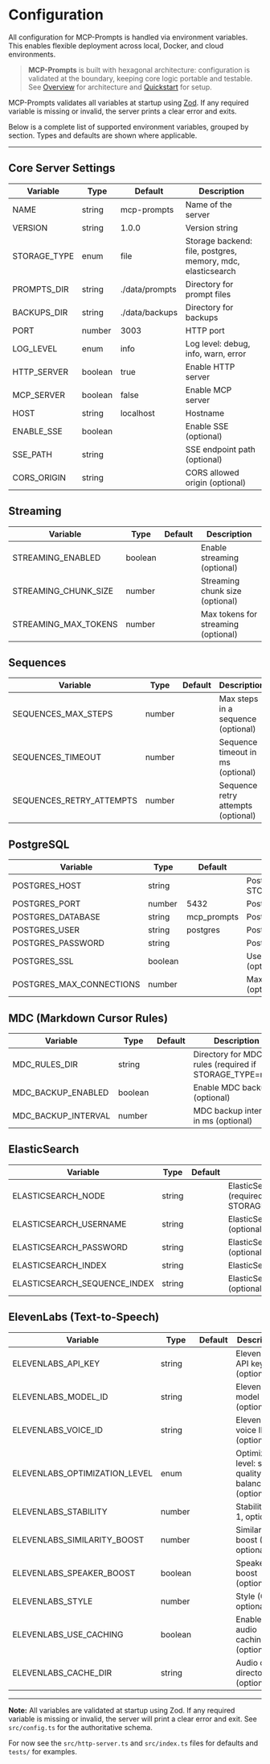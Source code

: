 # Configuration

All configuration for MCP-Prompts is handled via environment variables. This enables flexible deployment across local, Docker, and cloud environments.

> **MCP-Prompts** is built with hexagonal architecture: configuration is validated at the boundary, keeping core logic portable and testable. See [Overview](00-overview.md) for architecture and [Quickstart](01-quickstart.md) for setup.

MCP-Prompts validates all variables at startup using [Zod](https://github.com/colinhacks/zod). If any required variable is missing or invalid, the server prints a clear error and exits.

Below is a complete list of supported environment variables, grouped by section. Types and defaults are shown where applicable.

---

## Core Server Settings

| Variable     | Type    | Default        | Description                                                 |
| ------------ | ------- | -------------- | ----------------------------------------------------------- |
| NAME         | string  | mcp-prompts    | Name of the server                                          |
| VERSION      | string  | 1.0.0          | Version string                                              |
| STORAGE_TYPE | enum    | file           | Storage backend: file, postgres, memory, mdc, elasticsearch |
| PROMPTS_DIR  | string  | ./data/prompts | Directory for prompt files                                  |
| BACKUPS_DIR  | string  | ./data/backups | Directory for backups                                       |
| PORT         | number  | 3003           | HTTP port                                                   |
| LOG_LEVEL    | enum    | info           | Log level: debug, info, warn, error                         |
| HTTP_SERVER  | boolean | true           | Enable HTTP server                                          |
| MCP_SERVER   | boolean | false          | Enable MCP server                                           |
| HOST         | string  | localhost      | Hostname                                                    |
| ENABLE_SSE   | boolean |                | Enable SSE (optional)                                       |
| SSE_PATH     | string  |                | SSE endpoint path (optional)                                |
| CORS_ORIGIN  | string  |                | CORS allowed origin (optional)                              |

## Streaming

| Variable             | Type    | Default | Description                         |
| -------------------- | ------- | ------- | ----------------------------------- |
| STREAMING_ENABLED    | boolean |         | Enable streaming (optional)         |
| STREAMING_CHUNK_SIZE | number  |         | Streaming chunk size (optional)     |
| STREAMING_MAX_TOKENS | number  |         | Max tokens for streaming (optional) |

## Sequences

| Variable                 | Type   | Default | Description                        |
| ------------------------ | ------ | ------- | ---------------------------------- |
| SEQUENCES_MAX_STEPS      | number |         | Max steps in a sequence (optional) |
| SEQUENCES_TIMEOUT        | number |         | Sequence timeout in ms (optional)  |
| SEQUENCES_RETRY_ATTEMPTS | number |         | Sequence retry attempts (optional) |

## PostgreSQL

| Variable                 | Type    | Default     | Description                                       |
| ------------------------ | ------- | ----------- | ------------------------------------------------- |
| POSTGRES_HOST            | string  |             | Postgres host (required if STORAGE_TYPE=postgres) |
| POSTGRES_PORT            | number  | 5432        | Postgres port                                     |
| POSTGRES_DATABASE        | string  | mcp_prompts | Postgres database name                            |
| POSTGRES_USER            | string  | postgres    | Postgres user                                     |
| POSTGRES_PASSWORD        | string  |             | Postgres password                                 |
| POSTGRES_SSL             | boolean |             | Use SSL for Postgres (optional)                   |
| POSTGRES_MAX_CONNECTIONS | number  |             | Max Postgres connections (optional)               |

## MDC (Markdown Cursor Rules)

| Variable            | Type    | Default | Description                                            |
| ------------------- | ------- | ------- | ------------------------------------------------------ |
| MDC_RULES_DIR       | string  |         | Directory for MDC rules (required if STORAGE_TYPE=mdc) |
| MDC_BACKUP_ENABLED  | boolean |         | Enable MDC backup (optional)                           |
| MDC_BACKUP_INTERVAL | number  |         | MDC backup interval in ms (optional)                   |

## ElasticSearch

| Variable                     | Type   | Default | Description                                                     |
| ---------------------------- | ------ | ------- | --------------------------------------------------------------- |
| ELASTICSEARCH_NODE           | string |         | ElasticSearch node URL (required if STORAGE_TYPE=elasticsearch) |
| ELASTICSEARCH_USERNAME       | string |         | ElasticSearch username (optional)                               |
| ELASTICSEARCH_PASSWORD       | string |         | ElasticSearch password (optional)                               |
| ELASTICSEARCH_INDEX          | string |         | ElasticSearch index (optional)                                  |
| ELASTICSEARCH_SEQUENCE_INDEX | string |         | ElasticSearch sequence index (optional)                         |

## ElevenLabs (Text-to-Speech)

| Variable                      | Type    | Default | Description                                             |
| ----------------------------- | ------- | ------- | ------------------------------------------------------- |
| ELEVENLABS_API_KEY            | string  |         | ElevenLabs API key (optional)                           |
| ELEVENLABS_MODEL_ID           | string  |         | ElevenLabs model ID (optional)                          |
| ELEVENLABS_VOICE_ID           | string  |         | ElevenLabs voice ID (optional)                          |
| ELEVENLABS_OPTIMIZATION_LEVEL | enum    |         | Optimization level: speed, quality, balanced (optional) |
| ELEVENLABS_STABILITY          | number  |         | Stability (0-1, optional)                               |
| ELEVENLABS_SIMILARITY_BOOST   | number  |         | Similarity boost (0-1, optional)                        |
| ELEVENLABS_SPEAKER_BOOST      | boolean |         | Speaker boost (optional)                                |
| ELEVENLABS_STYLE              | number  |         | Style (0-1, optional)                                   |
| ELEVENLABS_USE_CACHING        | boolean |         | Enable audio caching (optional)                         |
| ELEVENLABS_CACHE_DIR          | string  |         | Audio cache directory (optional)                        |

---

**Note:** All variables are validated at startup using Zod. If any required variable is missing or invalid, the server will print a clear error and exit. See `src/config.ts` for the authoritative schema.

For now see the `src/http-server.ts` and `src/index.ts` files for defaults and `tests/` for examples.

